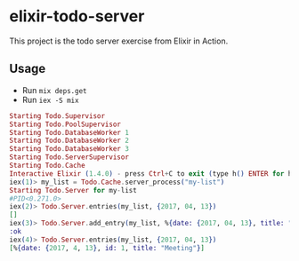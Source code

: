 # elixir-todo-server

This project is the todo server exercise from Elixir in Action.

## Usage

- Run `mix deps.get`
- Run `iex -S mix`

```elixir
Starting Todo.Supervisor
Starting Todo.PoolSupervisor
Starting Todo.DatabaseWorker 1
Starting Todo.DatabaseWorker 2
Starting Todo.DatabaseWorker 3
Starting Todo.ServerSupervisor
Starting Todo.Cache
Interactive Elixir (1.4.0) - press Ctrl+C to exit (type h() ENTER for help)
iex(1)> my_list = Todo.Cache.server_process("my-list")
Starting Todo.Server for my-list
#PID<0.271.0>
iex(2)> Todo.Server.entries(my_list, {2017, 04, 13})
[]
iex(3)> Todo.Server.add_entry(my_list, %{date: {2017, 04, 13}, title: "Meeting"})
:ok
iex(4)> Todo.Server.entries(my_list, {2017, 04, 13})
[%{date: {2017, 4, 13}, id: 1, title: "Meeting"}]
```
